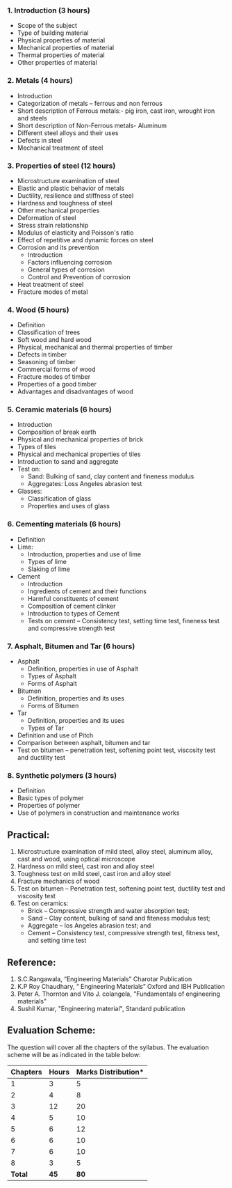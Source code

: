 ### 1. Introduction (3 hours)
- Scope of the subject
- Type of building material
- Physical properties of material
- Mechanical properties of material
- Thermal properties of material
- Other properties of material

### 2. Metals (4 hours)
- Introduction
- Categorization of metals – ferrous and non ferrous
- Short description of Ferrous metals:- pig iron, cast iron, wrought iron and steels
- Short description of Non-Ferrous metals- Aluminum
- Different steel alloys and their uses
- Defects in steel
- Mechanical treatment of steel

### 3. Properties of steel (12 hours)
- Microstructure examination of steel
- Elastic and plastic behavior of metals
- Ductility, resilience and stiffness of steel
- Hardness and toughness of steel
- Other mechanical properties
- Deformation of steel
- Stress strain relationship
- Modulus of elasticity and Poisson's ratio
- Effect of repetitive and dynamic forces on steel
- Corrosion and its prevention
    - Introduction
    - Factors influencing corrosion
    - General types of corrosion
    - Control and Prevention of corrosion
- Heat treatment of steel
- Fracture modes of metal

### 4. Wood (5 hours)
- Definition
- Classification of trees
- Soft wood and hard wood
- Physical, mechanical and thermal properties of timber
- Defects in timber
- Seasoning of timber
- Commercial forms of wood
- Fracture modes of timber
- Properties of a good timber
- Advantages and disadvantages of wood

### 5. Ceramic materials (6 hours)
- Introduction
- Composition of break earth
- Physical and mechanical properties of brick
- Types of tiles
- Physical and mechanical properties of tiles
- Introduction to sand and aggregate
- Test on:
    - Sand: Bulking of sand, clay content and fineness modulus
    - Aggregates: Loss Angeles abrasion test
- Glasses:
    - Classification of glass
    - Properties and uses of glass

### 6. Cementing materials (6 hours)
- Definition
- Lime:
    - Introduction, properties and use of lime
    - Types of lime
    - Slaking of lime
- Cement
    - Introduction
    - Ingredients of cement and their functions
    - Harmful constituents of cement
    - Composition of cement clinker
    - Introduction to types of Cement
    - Tests on cement – Consistency test, setting time test, fineness test and compressive strength test

### 7. Asphalt, Bitumen and Tar (6 hours)
- Asphalt
    - Definition, properties in use of Asphalt
    - Types of Asphalt
    - Forms of Asphalt
- Bitumen
    - Definition, properties and its uses
    - Forms of Bitumen
- Tar
    - Definition, properties and its uses
    - Types of Tar
- Definition and use of Pitch
- Comparison between asphalt, bitumen and tar
- Test on bitumen – penetration test, softening point test, viscosity test and ductility test

### 8. Synthetic polymers (3 hours)
- Definition
- Basic types of polymer
- Properties of polymer
- Use of polymers in construction and maintenance works

## Practical:

1. Microstructure examination of mild steel, alloy steel, aluminum alloy, cast and wood, using optical microscope
2. Hardness on mild steel, cast iron and alloy steel
3. Toughness test on mild steel, cast iron and alloy steel
4. Fracture mechanics of wood
5. Test on bitumen – Penetration test, softening point test, ductility test and viscosity test
6. Test on ceramics:
    - Brick – Compressive strength and water absorption test;
    - Sand – Clay content, bulking of sand and fiteness modulus test;
    - Aggregate – los Angeles abrasion test; and
    - Cement – Consistency test, compressive strength test, fitness test, and setting time test

## Reference:

1. S.C.Rangawala, “Engineering Materials” Charotar Publication
2. K.P Roy Chaudhary, “ Engineering Materials” Oxford and IBH Publication
3. Peter A. Thornton and Vito J. colangela, "Fundamentals of engineering materials"
4. Sushil Kumar, "Engineering material", Standard publication

## Evaluation Scheme:

The question will cover all the chapters of the syllabus. The evaluation scheme will be as indicated in the table below:

| Chapters  | Hours  | Marks Distribution* |
| --------- | ------ | ------------------- |
| 1         | 3      | 5                   |
| 2         | 4      | 8                   |
| 3         | 12     | 20                  |
| 4         | 5      | 10                  |
| 5         | 6      | 12                  |
| 6         | 6      | 10                  |
| 7         | 6      | 10                  |
| 8         | 3      | 5                   |
| **Total** | **45** | **80**              |


